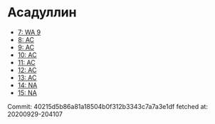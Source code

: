 # Асадуллин
- [7: WA 9](7.md)
- [8: AC](8.md)
- [9: AC](9.md)
- [10: AC](10.md)
- [11: AC](11.md)
- [12: AC](12.md)
- [13: AC](13.md)
- [14: NA](14.md)
- [15: NA](15.md)

Commit: 40215d5b86a81a18504b0f312b3343c7a7a3e1df
 fetched at: 20200929-204107
